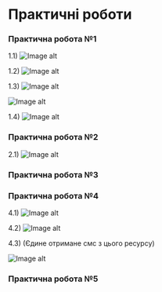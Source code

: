 # Практичні роботи

### Практична робота №1

1.1)
![Image alt](https://github.com/khudolii/practial.tpcs/raw/main/1.1.jpg)

1.2)
![Image alt](https://github.com/khudolii/practial.tpcs/raw/main/1.2.jpg)

1.3)
![Image alt](https://github.com/khudolii/practial.tpcs/raw/main/1.3(1).jpg)

![Image alt](https://github.com/khudolii/practial.tpcs/raw/main/1_3(2).png)

1.4)
![Image alt](https://github.com/khudolii/practial.tpcs/raw/main/1.4.jpg)

### Практична робота №2

2.1)
![Image alt](https://github.com/khudolii/practial.tpcs/raw/main/2.1.jpg)

### Практична робота №3

### Практична робота №4

4.1)
![Image alt](https://github.com/khudolii/practial.tpcs/raw/main/4.1.jpg)

4.2)
![Image alt](https://github.com/khudolii/practial.tpcs/raw/main/4.2.jpg)

4.3) (Єдине отримане смс з цього ресурсу)

![Image alt](https://github.com/khudolii/practial.tpcs/raw/main/4.3.jpg)

### Практична робота №5
